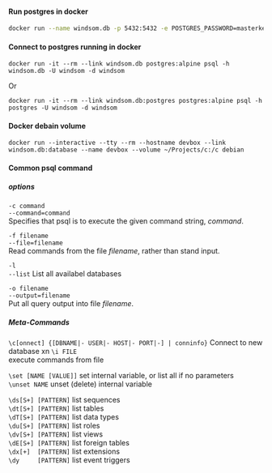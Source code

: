 #### Run postgres in docker
``` bash
docker run --name windsom.db -p 5432:5432 -e POSTGRES_PASSWORD=masterkey -e POSTGRES_USER=windsom -d postgres:alpine
```

#### Connect to postgres running in docker
```
docker run -it --rm --link windsom.db postgres:alpine psql -h windsom.db -U windsom -d windsom
```
Or
```
docker run -it --rm --link windsom.db:postgres postgres:alpine psql -h postgres -U windsom -d windsom
```

#### Docker debain volume
```
docker run --interactive --tty --rm --hostname devbox --link windsom.db:database --name devbox --volume ~/Projects/c:/c debian
```

#### Common psql command
##### options

`-c command`  
`--command=command`  
Specifies that psql is to execute the given command string, *command*.

`-f filename`  
`--file=filename`  
Read commands from the file *filename*, rather than stand input.

`-l`  
`--list` 
List all availabel databases

`-o filename`  
`--output=filename`  
Put all query output into file *filename*.

##### Meta-Commands
`\c[onnect] {[DBNAME|- USER|- HOST|- PORT|-] | conninfo}`  Connect to new database
xn
`\i FILE`  
execute commands from file

`\set [NAME [VALUE]]`    set internal variable, or list all if no parameters  
`\unset NAME`            unset (delete) internal variable

`\ds[S+] [PATTERN]`      list sequences  
`\dt[S+] [PATTERN]`      list tables  
`\dT[S+] [PATTERN]`      list data types  
`\du[S+] [PATTERN]`      list roles  
`\dv[S+] [PATTERN]`      list views  
`\dE[S+] [PATTERN]`      list foreign tables  
`\dx[+]  [PATTERN]`      list extensions  
`\dy     [PATTERN]`      list event triggers  
